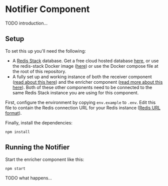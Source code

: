 # Notifier Component

TODO introduction...

## Setup

To set this up you'll need the following:

* A [Redis Stack](https://redis.io/docs/stack/get-started/) database.  Get a free cloud hosted database [here](https://redis.com/try-free), or use the redis-stack Docker image ([here](https://hub.docker.com/r/redis/redis-stack)) or use the Docker compose file at the root of this repository.
* A fully set up and working instance of both the receiver component ([read about this here](../receiver/README.md)) and the enricher component ([read more about this here](../enricher/README.md)).  Both of these other components need to be connected to the same Redis Stack instance you are using for this component.

First, configure the environment by copying `env.example` to `.env`.  Edit this file to contain the Redis connection URL for your Redis instance ([Redis URL format](https://www.iana.org/assignments/uri-schemes/prov/redis)).

Finally, install the dependencies:

```
npm install
```

## Running the Notifier

Start the enricher component like this:

```
npm start
```

TODO what happens...